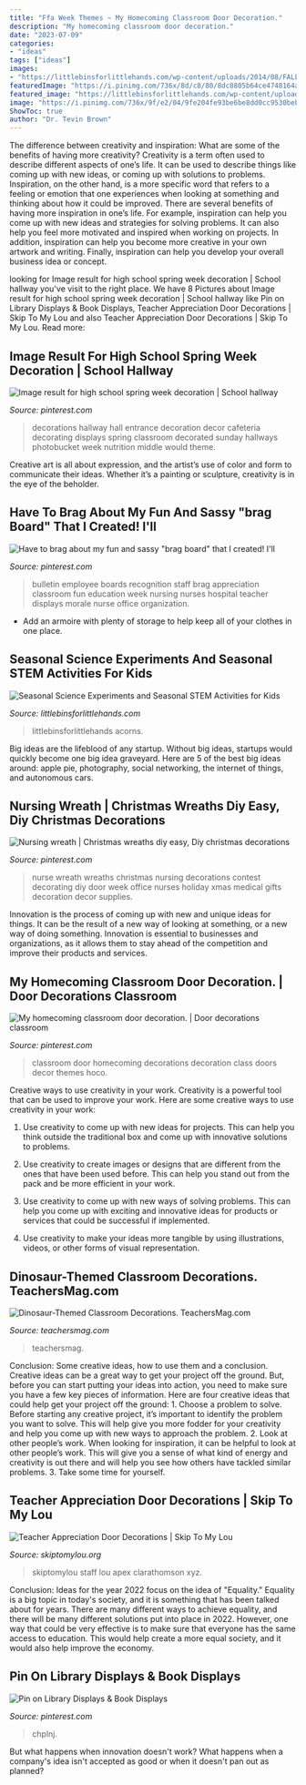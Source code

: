 ```yaml
---
title: "Ffa Week Themes ~ My Homecoming Classroom Door Decoration."
description: "My homecoming classroom door decoration."
date: "2023-07-09"
categories:
- "ideas"
tags: ["ideas"]
images:
- "https://littlebinsforlittlehands.com/wp-content/uploads/2014/08/FALL-SCIENCE-5-680x1020.jpg"
featuredImage: "https://i.pinimg.com/736x/8d/c8/80/8dc8805b64ce4748164a218391d49227--classroom-door-decorations-school-decorations.jpg"
featured_image: "https://littlebinsforlittlehands.com/wp-content/uploads/2014/08/FALL-SCIENCE-5-680x1020.jpg"
image: "https://i.pinimg.com/736x/9f/e2/04/9fe204fe93be6be8dd0cc9530bebb19c.jpg"
ShowToc: true
author: "Dr. Tevin Brown"
---
```



The difference between creativity and inspiration: What are some of the benefits of having more creativity?
Creativity is a term often used to describe different aspects of one’s life. It can be used to describe things like coming up with new ideas, or coming up with solutions to problems. Inspiration, on the other hand, is a more specific word that refers to a feeling or emotion that one experiences when looking at something and thinking about how it could be improved.
There are several benefits of having more inspiration in one’s life. For example, inspiration can help you come up with new ideas and strategies for solving problems. It can also help you feel more motivated and inspired when working on projects. In addition, inspiration can help you become more creative in your own artwork and writing. Finally, inspiration can help you develop your overall business idea or concept.

	

		
looking for Image result for high school spring week decoration | School hallway you've visit to the right place. We have 8 Pictures about Image result for high school spring week decoration | School hallway like Pin on Library Displays &amp; Book Displays, Teacher Appreciation Door Decorations | Skip To My Lou and also Teacher Appreciation Door Decorations | Skip To My Lou. Read more:
		
    
## Image Result For High School Spring Week Decoration | School Hallway

<img loading=lazy src="https://i.pinimg.com/736x/76/7e/53/767e53e95f2524b8566bb15b548858a0--school-cafeteria-decorations-school-hallway-decorations.jpg" onerror="this.onerror=null;this.src='https://tse4.mm.bing.net/th?id=OIP.IwIe31KA73CQN9VQUij6gAHaJ6&amp;pid=15.1';" alt="Image result for high school spring week decoration | School hallway">

_Source: pinterest.com_

>decorations hallway hall entrance decoration decor cafeteria decorating displays spring classroom decorated sunday hallways photobucket week nutrition middle would theme. 

	

Creative art is all about expression, and the artist’s use of color and form to communicate their ideas. Whether it’s a painting or sculpture, creativity is in the eye of the beholder.

    
## Have To Brag About My Fun And Sassy &quot;brag Board&quot; That I Created! I&#039;ll

<img loading=lazy src="https://i.pinimg.com/736x/32/f2/5a/32f25a47d3c2021ac71ade71a8054842--junior-high-classroom-decorations-brag-board.jpg?b=t" onerror="this.onerror=null;this.src='https://tse3.mm.bing.net/th?id=OIP.bedx85xtfbNSUOKnAO3UAwHaJ3&amp;pid=15.1';" alt="Have to brag about my fun and sassy &quot;brag board&quot; that I created! I&#039;ll">

_Source: pinterest.com_

>bulletin employee boards recognition staff brag appreciation classroom fun education week nursing nurses hospital teacher displays morale nurse office organization. 

	

- Add an armoire with plenty of storage to help keep all of your clothes in one place.

    
## Seasonal Science Experiments And Seasonal STEM Activities For Kids

<img loading=lazy src="https://littlebinsforlittlehands.com/wp-content/uploads/2014/08/FALL-SCIENCE-5-680x1020.jpg" onerror="this.onerror=null;this.src='https://tse4.mm.bing.net/th?id=OIP.lUtOzAYfDheIxGk93nRccwHaLH&amp;pid=15.1';" alt="Seasonal Science Experiments and Seasonal STEM Activities for Kids">

_Source: littlebinsforlittlehands.com_

>littlebinsforlittlehands acorns. 

	

Big ideas are the lifeblood of any startup. Without big ideas, startups would quickly become one big idea graveyard. Here are 5 of the best big ideas around: apple pie, photography, social networking, the internet of things, and autonomous cars.

    
## Nursing Wreath | Christmas Wreaths Diy Easy, Diy Christmas Decorations

<img loading=lazy src="https://i.pinimg.com/736x/e0/aa/da/e0aadab6f8f89b386818d9a7805d2a28--nurses-week--nurse-wreath.jpg" onerror="this.onerror=null;this.src='https://tse2.mm.bing.net/th?id=OIP.jxz9mA83Z9t-FOxYJdu2vAHaJ6&amp;pid=15.1';" alt="Nursing wreath | Christmas wreaths diy easy, Diy christmas decorations">

_Source: pinterest.com_

>nurse wreath wreaths christmas nursing decorations contest decorating diy door week office nurses holiday xmas medical gifts decoration decor supplies. 

	

Innovation is the process of coming up with new and unique ideas for things. It can be the result of a new way of looking at something, or a new way of doing something. Innovation is essential to businesses and organizations, as it allows them to stay ahead of the competition and improve their products and services.

    
## My Homecoming Classroom Door Decoration. | Door Decorations Classroom

<img loading=lazy src="https://i.pinimg.com/736x/8d/c8/80/8dc8805b64ce4748164a218391d49227--classroom-door-decorations-school-decorations.jpg" onerror="this.onerror=null;this.src='https://tse3.mm.bing.net/th?id=OIP.L9bNctfHSlFulqXsyMAzLgHaJ3&amp;pid=15.1';" alt="My homecoming classroom door decoration. | Door decorations classroom">

_Source: pinterest.com_

>classroom door homecoming decorations decoration class doors decor themes hoco. 

	

Creative ways to use creativity in your work.
Creativity is a powerful tool that can be used to improve your work. Here are some creative ways to use creativity in your work:
1. Use creativity to come up with new ideas for projects. This can help you think outside the traditional box and come up with innovative solutions to problems.

2. Use creativity to create images or designs that are different from the ones that have been used before. This can help you stand out from the pack and be more efficient in your work.

3. Use creativity to come up with new ways of solving problems. This can help you come up with exciting and innovative ideas for products or services that could be successful if implemented.

4. Use creativity to make your ideas more tangible by using illustrations, videos, or other forms of visual representation.

    
## Dinosaur-Themed Classroom Decorations. TeachersMag.com

<img loading=lazy src="http://teachersmag.com/wp-content/uploads/2019/10/The-dinosaur-theme8.jpg" onerror="this.onerror=null;this.src='https://tse4.mm.bing.net/th?id=OIP.sOR24F2RQLJJi5nhmRWhZwHaJ4&amp;pid=15.1';" alt="Dinosaur-Themed Classroom Decorations. TeachersMag.com">

_Source: teachersmag.com_

>teachersmag. 

	

Conclusion: Some creative ideas, how to use them and a conclusion.
Creative ideas can be a great way to get your project off the ground. But, before you can start putting your ideas into action, you need to make sure you have a few key pieces of information. Here are four creative ideas that could help get your project off the ground: 1. Choose a problem to solve. Before starting any creative project, it’s important to identify the problem you want to solve. This will help give you more fodder for your creativity and help you come up with new ways to approach the problem. 2. Look at other people’s work. When looking for inspiration, it can be helpful to look at other people’s work. This will give you a sense of what kind of energy and creativity is out there and will help you see how others have tackled similar problems. 3. Take some time for yourself.

    
## Teacher Appreciation Door Decorations | Skip To My Lou

<img loading=lazy src="https://www.skiptomylou.org/wp-content/uploads/2009/04/teacherappreciationdoor6-1.jpg" onerror="this.onerror=null;this.src='https://tse2.mm.bing.net/th?id=OIP.mWQPh92M7gF80-2OKlVBUwAAAA&amp;pid=15.1';" alt="Teacher Appreciation Door Decorations | Skip To My Lou">

_Source: skiptomylou.org_

>skiptomylou staff lou apex clarathomson xyz. 

	

Conclusion:
Ideas for the year 2022 focus on the idea of "Equality." Equality is a big topic in today's society, and it is something that has been talked about for years. There are many different ways to achieve equality, and there will be many different solutions put into place in 2022. However, one way that could be very effective is to make sure that everyone has the same access to education. This would help create a more equal society, and it would also help improve the economy.

    
## Pin On Library Displays &amp; Book Displays

<img loading=lazy src="https://i.pinimg.com/736x/9f/e2/04/9fe204fe93be6be8dd0cc9530bebb19c.jpg" onerror="this.onerror=null;this.src='https://tse3.mm.bing.net/th?id=OIP.5a2pB_559uQML03WDmPNYgHaJ3&amp;pid=15.1';" alt="Pin on Library Displays &amp; Book Displays">

_Source: pinterest.com_

>chplnj. 

	

But what happens when innovation doesn't work? What happens when a company's idea isn't accepted as good or when it doesn't pan out as planned?

